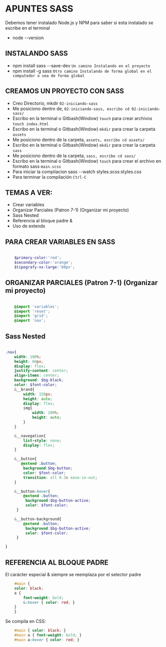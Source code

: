 # APUNTES SASS
Debemos tener instalado Node.js y NPM para saber si esta instalado se escribe en el terminal

- node --version

## INSTALANDO SASS
- npm install sass --save-dev `Un camino Instalando en el proyecto`
- npm install -g sass `Otro camino Instalando de forma global en el computodor o sea de forma global`

## CREAMOS UN PROYECTO CON SASS

- Creo Directorio, mkdir `02-iniciando-sass`
- Me posiciono dentro de, `02-iniciando-sass, escribo cd 02-iniciando-sass/`
- Escribo en la terminal o Gitbash(Window) `touch` para crear archivos `touch index.html`
- Escribo en la terminal o Gitbash(Window)  `mkdir` para crear la carpeta `assets`
- Me posiciono dentro de la carpeta, `assets, escribo cd assets/`
- Escribo en la terminal o Gitbash(Window)  `mkdir` para crear la carpeta `sass`
- Me posiciono dentro de la carpeta, `sass, escribo cd sass/`
- Escribo en la terminal o Gitbash(Window) `touch` para crear el archivo en formato sass `main.scss`
- Para iniciar la compilacion sass --watch styles.scss:styles.css
- Para terminar la compilación `Ctrl-C`

## TEMAS A VER:
- Crear variables
- Organizar Parciales (Patron 7-1) (Organizar mi proyecto)
- Sass Nested
- Referencia al bloque padre &
- Uso de extends


## PARA CREAR VARIABLES EN SASS
```scss

    $primary-color:'red';
    $secondary-color:'orange';
    $tipografy-xx-large:'60px';

```
## ORGANIZAR PARCIALES (Patron 7-1) (Organizar mi proyecto)
```scss

    @import 'variables';
    @import 'reset';
    @import 'grid';
    @import 'nav';

```

## Sass Nested
```scss

.nav{
    width: 100%;
    height: 60px;
    display: flex;
    justify-content: center;
    align-items: center;
    background: $bg-black;
    color: $font-color;
    &__brand{
        width: 150px;
        height: auto;
        display: flex;
        img{
            width: 100%;
            height: auto;
        }
    }

    &__navegation{
        list-style: none;
        display: flex;
    }

    &__button{
       @extend .button;
        background:$bg-button;
        color: $font-color;
        transition: all 0.3s ease-in-out;
    }

    &__button:hover{
        @extend .button;
         background:$bg-button-active;
         color: $font-color;
     }

    &__button-background{
        @extend .button;
         background:$bg-button-active;
         color: $font-color;
     }

}

```
## REFERENCIA AL BLOQUE PADRE
El carácter especial & siempre se reemplaza por el selector padre
```scss
    #main {
    color: black;
    a {
        font-weight: bold;
        &:hover { color: red; }
    }
    }
```

Se compila en CSS:
```scss
    #main { color: black; }
    #main a { font-weight: bold; }
    #main a:hover { color: red; }
```